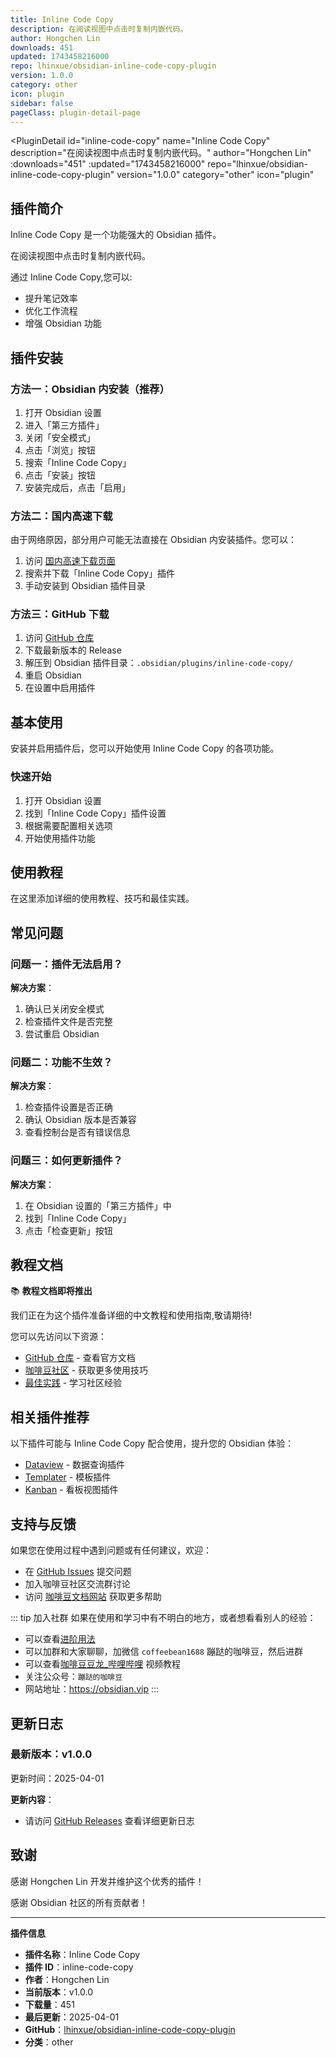 ```yaml
---
title: Inline Code Copy
description: 在阅读视图中点击时复制内嵌代码。
author: Hongchen Lin
downloads: 451
updated: 1743458216000
repo: lhinxue/obsidian-inline-code-copy-plugin
version: 1.0.0
category: other
icon: plugin
sidebar: false
pageClass: plugin-detail-page
---
```


<PluginDetail
  id="inline-code-copy"
  name="Inline Code Copy"
  description="在阅读视图中点击时复制内嵌代码。"
  author="Hongchen Lin"
  :downloads="451"
  :updated="1743458216000"
  repo="lhinxue/obsidian-inline-code-copy-plugin"
  version="1.0.0"
  category="other"
  icon="plugin"
>

<!-- AUTO_GENERATED_START -->
## 插件简介

Inline Code Copy 是一个功能强大的 Obsidian 插件。

在阅读视图中点击时复制内嵌代码。

通过 Inline Code Copy,您可以:

- 提升笔记效率
- 优化工作流程
- 增强 Obsidian 功能

<!-- AUTO_GENERATED_END -->

<!-- AUTO_GENERATED_START -->
## 插件安装

### 方法一：Obsidian 内安装（推荐）

1. 打开 Obsidian 设置
2. 进入「第三方插件」
3. 关闭「安全模式」
4. 点击「浏览」按钮
5. 搜索「Inline Code Copy」
6. 点击「安装」按钮
7. 安装完成后，点击「启用」

### 方法二：国内高速下载

由于网络原因，部分用户可能无法直接在 Obsidian 内安装插件。您可以：

1. 访问 [国内高速下载页面](/zh/documentation/obsidian-plugins-download.html)
2. 搜索并下载「Inline Code Copy」插件
3. 手动安装到 Obsidian 插件目录

### 方法三：GitHub 下载

1. 访问 [GitHub 仓库](https://github.com/lhinxue/obsidian-inline-code-copy-plugin)
2. 下载最新版本的 Release
3. 解压到 Obsidian 插件目录：`.obsidian/plugins/inline-code-copy/`
4. 重启 Obsidian
5. 在设置中启用插件

## 基本使用

安装并启用插件后，您可以开始使用 Inline Code Copy 的各项功能。

### 快速开始

1. 打开 Obsidian 设置
2. 找到「Inline Code Copy」插件设置
3. 根据需要配置相关选项
4. 开始使用插件功能

<!-- AUTO_GENERATED_END -->

<!-- CUSTOM_CONTENT_START:tutorial -->
## 使用教程

在这里添加详细的使用教程、技巧和最佳实践。

<!-- CUSTOM_CONTENT_END:tutorial -->

<!-- SHARED_CONTENT_START -->
## 常见问题

### 问题一：插件无法启用？

**解决方案**：
1. 确认已关闭安全模式
2. 检查插件文件是否完整
3. 尝试重启 Obsidian

### 问题二：功能不生效？

**解决方案**：
1. 检查插件设置是否正确
2. 确认 Obsidian 版本是否兼容
3. 查看控制台是否有错误信息

### 问题三：如何更新插件？

**解决方案**：
1. 在 Obsidian 设置的「第三方插件」中
2. 找到「Inline Code Copy」
3. 点击「检查更新」按钮

## 教程文档

📚 **教程文档即将推出**

我们正在为这个插件准备详细的中文教程和使用指南,敬请期待!

您可以先访问以下资源：
- [GitHub 仓库](https://github.com/lhinxue/obsidian-inline-code-copy-plugin) - 查看官方文档
- [咖啡豆社区](/zh/bases/) - 获取更多使用技巧
- [最佳实践](/zh/best-practices/) - 学习社区经验

## 相关插件推荐

以下插件可能与 Inline Code Copy 配合使用，提升您的 Obsidian 体验：

- [Dataview](/zh/plugins/dataview.html) - 数据查询插件
- [Templater](/zh/plugins/templater-obsidian.html) - 模板插件
- [Kanban](/zh/plugins/obsidian-kanban.html) - 看板视图插件

## 支持与反馈

如果您在使用过程中遇到问题或有任何建议，欢迎：

- 在 [GitHub Issues](https://github.com/lhinxue/obsidian-inline-code-copy-plugin/issues) 提交问题
- 加入咖啡豆社区交流群讨论
- 访问 [咖啡豆文档网站](https://obsidian.vip) 获取更多帮助

::: tip 加入社群
如果在使用和学习中有不明白的地方，或者想看看别人的经验：
- 可以查看[进阶用法](/zh/advanced)
- 可以加群和大家聊聊，加微信 `coffeebean1688` 蹦跶的咖啡豆，然后进群
- 可以查看[咖啡豆豆龙_哔哩哔哩](https://space.bilibili.com/618777356) 视频教程
- 关注公众号：`蹦跶的咖啡豆`
- 网站地址：https://obsidian.vip
:::
<!-- SHARED_CONTENT_END -->

<!-- AUTO_GENERATED_START -->
## 更新日志

### 最新版本：v1.0.0

更新时间：2025-04-01

**更新内容**：
- 请访问 [GitHub Releases](https://github.com/lhinxue/obsidian-inline-code-copy-plugin/releases) 查看详细更新日志

## 致谢

感谢 Hongchen Lin 开发并维护这个优秀的插件！

感谢 Obsidian 社区的所有贡献者！

---

**插件信息**
- **插件名称**：Inline Code Copy
- **插件 ID**：inline-code-copy
- **作者**：Hongchen Lin
- **当前版本**：v1.0.0
- **下载量**：451
- **最后更新**：2025-04-01
- **GitHub**：[lhinxue/obsidian-inline-code-copy-plugin](https://github.com/lhinxue/obsidian-inline-code-copy-plugin)
- **分类**：other
<!-- AUTO_GENERATED_END -->

</PluginDetail>

